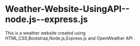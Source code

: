 # Weather-Website-UsingAPI--node.js--express.js
This is a weather website created using HTML,CSS,Bootstrap,Node.js,Express.js and OpenWeather API .
